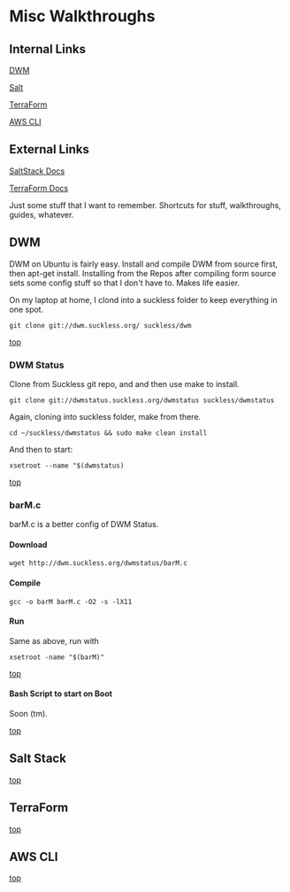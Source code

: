 # Misc Walkthroughs  #

## Internal Links ##

[DWM](https://github.com/luthes/miscdocs#dwm)

[Salt](https://github.com/luthes/miscdocs#salt-stack)

[TerraForm](https://github.com/luthes/miscdocs#terraform)

[AWS CLI](https://github.com/luthes/miscdocs#aws-cli)


## External Links ##

[SaltStack Docs](https://docs.saltstack.com/en/getstarted)

[TerraForm Docs](https://wwww.terraform.io/intro)


Just some stuff that I want to remember. Shortcuts for stuff, walkthroughs, guides, whatever.

## DWM ##

DWM on Ubuntu is fairly easy. Install and compile DWM from source first, then apt-get install. Installing from the Repos after compiling form source sets some config stuff so that I don't have to. Makes life easier.

On my laptop at home, I clond into a suckless folder to keep everything in one spot.

`git clone git://dwm.suckless.org/ suckless/dwm`


[top](https://github.com/luthes/miscdocs#misc-walkthroughs)
### DWM Status ###

Clone from Suckless git repo, and and then use make to install.


`git clone git://dwmstatus.suckless.org/dwmstatus suckless/dwmstatus`

Again, cloning into suckless folder, make from there.


`cd ~/suckless/dwmstatus && sudo make clean install`

And then to start: 

`xsetroot --name "$(dwmstatus)`


[top](https://github.com/luthes/miscdocs#misc-walkthroughs)
### barM.c ###

barM.c is a better config of DWM Status. 

#### Download ####  

`wget http://dwm.suckless.org/dwmstatus/barM.c`

#### Compile ###

`gcc -o barM barM.c -O2 -s -lX11`


#### Run ####

Same as above, run with

`xsetroot -name "$(barM)"`

[top](https://github.com/luthes/miscdocs#misc-walkthroughs)
#### Bash Script to start on Boot ####

Soon (tm).


[top](https://github.com/luthes/miscdocs#misc-walkthroughs)
## Salt Stack ##


[top](https://github.com/luthes/miscdocs#misc-walkthroughs)
## TerraForm ##


[top](https://github.com/luthes/miscdocs#misc-walkthroughs)
## AWS CLI ##


[top](https://github.com/luthes/miscdocs#misc-walkthroughs)
